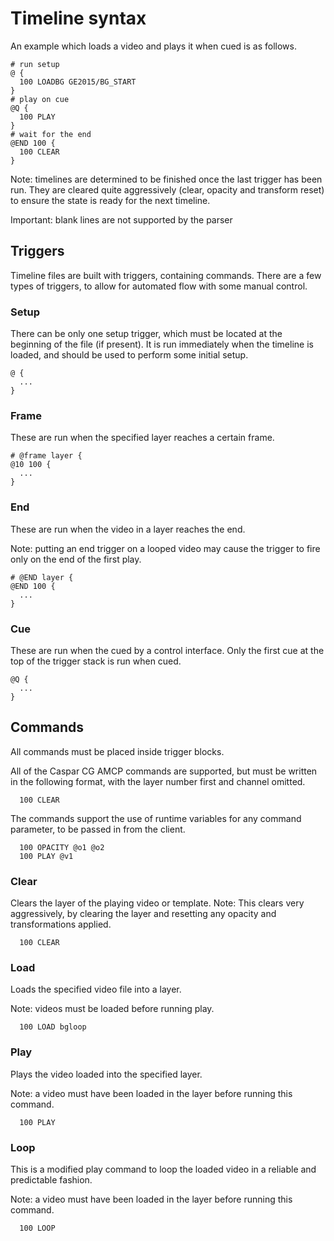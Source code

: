 # Timeline syntax
An example which loads a video and plays it when cued is as follows.
```
# run setup
@ {
  100 LOADBG GE2015/BG_START
}
# play on cue
@Q {
  100 PLAY
}
# wait for the end
@END 100 {
  100 CLEAR
}
```
Note: timelines are determined to be finished once the last trigger has been run. They are cleared quite aggressively (clear, opacity and transform reset) to ensure the state is ready for the next timeline.

Important: blank lines are not supported by the parser

## Triggers
Timeline files are built with triggers, containing commands. There are a few types of triggers, to allow for automated flow with some manual control.


### Setup
There can be only one setup trigger, which must be located at the beginning of the file (if present).
It is run immediately when the timeline is loaded, and should be used to perform some initial setup.

```
@ {
  ...
}
```

### Frame
These are run when the specified layer reaches a certain frame.

```
# @frame layer {
@10 100 {
  ...
}
```

### End
These are run when the video in a layer reaches the end.

Note: putting an end trigger on a looped video may cause the trigger to fire only on the end of the first play.

```
# @END layer {
@END 100 {
  ...
}
```

### Cue
These are run when the cued by a control interface. Only the first cue at the top of the trigger stack is run when cued.

```
@Q {
  ...
}
```

## Commands
All commands must be placed inside trigger blocks.

All of the Caspar CG AMCP commands are supported, but must be written in the following format, with the layer number first and channel omitted.
```
  100 CLEAR
```

The commands support the use of runtime variables for any command parameter, to be passed in from the client.
```
  100 OPACITY @o1 @o2
  100 PLAY @v1
```

### Clear
Clears the layer of the playing video or template.
Note: This clears very aggressively, by clearing the layer and resetting any opacity and transformations applied.

```
  100 CLEAR
```

### Load
Loads the specified video file into a layer.

Note: videos must be loaded before running play.

```
  100 LOAD bgloop
```

### Play
Plays the video loaded into the specified layer.

Note: a video must have been loaded in the layer before running this command.

```
  100 PLAY
```

### Loop
This is a modified play command to loop the loaded video in a reliable and predictable fashion.

Note: a video must have been loaded in the layer before running this command.

```
  100 LOOP
```
